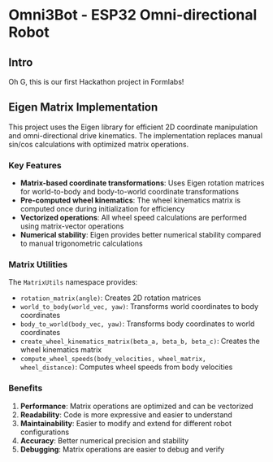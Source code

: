 # Omni3Bot - ESP32 Omni-directional Robot

## Intro

Oh G, this is our first Hackathon project in Formlabs!

## Eigen Matrix Implementation

This project uses the Eigen library for efficient 2D coordinate manipulation and omni-directional drive kinematics. The implementation replaces manual sin/cos calculations with optimized matrix operations.

### Key Features

- **Matrix-based coordinate transformations**: Uses Eigen rotation matrices for world-to-body and body-to-world coordinate transformations
- **Pre-computed wheel kinematics**: The wheel kinematics matrix is computed once during initialization for efficiency
- **Vectorized operations**: All wheel speed calculations are performed using matrix-vector operations
- **Numerical stability**: Eigen provides better numerical stability compared to manual trigonometric calculations

### Matrix Utilities

The `MatrixUtils` namespace provides:
- `rotation_matrix(angle)`: Creates 2D rotation matrices
- `world_to_body(world_vec, yaw)`: Transforms world coordinates to body coordinates
- `body_to_world(body_vec, yaw)`: Transforms body coordinates to world coordinates
- `create_wheel_kinematics_matrix(beta_a, beta_b, beta_c)`: Creates the wheel kinematics matrix
- `compute_wheel_speeds(body_velocities, wheel_matrix, wheel_distance)`: Computes wheel speeds from body velocities

### Benefits

1. **Performance**: Matrix operations are optimized and can be vectorized
2. **Readability**: Code is more expressive and easier to understand
3. **Maintainability**: Easier to modify and extend for different robot configurations
4. **Accuracy**: Better numerical precision and stability
5. **Debugging**: Matrix operations are easier to debug and verify
